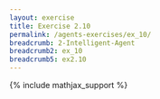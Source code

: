 ```yaml
---
layout: exercise
title: Exercise 2.10
permalink: /agents-exercises/ex_10/
breadcrumb: 2-Intelligent-Agent
breadcrumb2: ex_10
breadcrumb5: ex2.10
---
```


{% include mathjax_support %}

